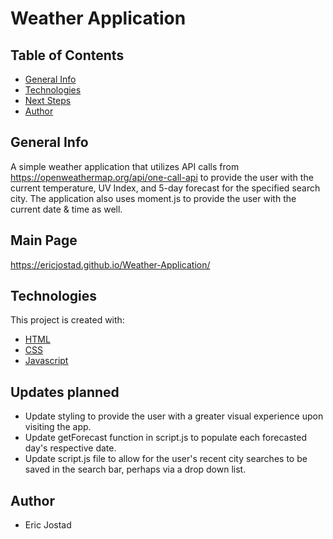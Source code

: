 # Weather Application

## Table of Contents
- [General Info](#general-info)
- [Technologies](#technologies)
- [Next Steps](#next-Steps)
- [Author](#author)

## General Info
A simple weather application that utilizes API calls from https://openweathermap.org/api/one-call-api to provide the user with the current temperature, 
UV Index, and 5-day forecast for the specified search city. The application also uses moment.js to provide the user with the current date & time as well. 

## Main Page
https://ericjostad.github.io/Weather-Application/


## Technologies
This project is created with:
- [HTML](https://html.com/)
- [CSS](https://www.w3.org/Style/CSS/Overview.en.html)
- [Javascript](https://www.javascript.com/)

## Updates planned
- Update styling to provide the user with a greater visual experience upon visiting the app.
- Update getForecast function in script.js to populate each forecasted day's respective date. 
- Update script.js file to allow for the user's recent city searches to be saved in the search bar, perhaps via a drop down list.

## Author
- Eric Jostad